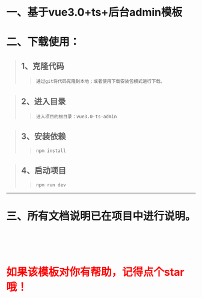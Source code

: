 # 一、基于vue3.0+ts+后台admin模板


# 二、下载使用：
> ## 1、克隆代码
>> ```
>> 通过git将代码克隆到本地；或者使用下载安装包模式进行下载。
>> ```

> ## 2、进入目录
>> ```
>> 进入项目的根目录：vue3.0-ts-admin
>> ```

> ## 3、安装依赖
>> ```
>> npm install
>> ```

> ## 4、启动项目
>> ```
>> npm run dev
>> ```

---
# 三、所有文档说明已在项目中进行说明。

<br/>
<br/>
<br/>

# <font color="red">如果该模板对你有帮助，记得点个star哦！